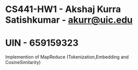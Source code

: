 # CS441-HW1 - Akshaj Kurra Satishkumar - akurr@uic.edu
# UIN - 659159323
Implemention of MapReduce (Tokenization,Embedding and CosineSimilarity)
